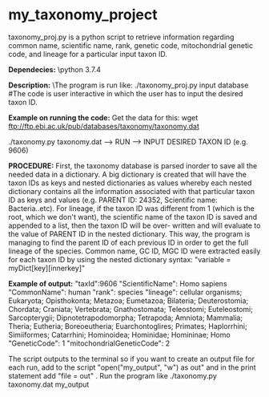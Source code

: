 # my_taxonomy_project

taxonomy_proj.py is a python script to retrieve information regarding common name, scientific name, rank, genetic code, mitochondrial genetic code, and lineage for a particular input taxon ID.

**Dependecies:**
\python 3.7.4

**Description:** 
\The program is run like: ./taxonomy_proj.py input database
#The code is user interactive in which the user has to input the desired taxon ID.

**Example on running the code:**
Get the data for this: wget ftp://ftp.ebi.ac.uk/pub/databases/taxonomy/taxonomy.dat 

./taxonomy.py taxonomy.dat 
--> RUN
--> INPUT DESIRED TAXON ID (e.g. 9606) 

**PROCEDURE:** 
First, the taxonomy database is parsed inorder to save all the needed
data in a dictionary. A big dictionary is created that will have the taxon IDs as keys
and nested dictionaries as values whereby each nested dictionary contains all the
information associated with that particular taxon ID as keys and values (e.g.
PARENT ID: 24352, Scientific name: Bacteria..etc). For lineage, if the taxon ID
was different from 1 (which is the root, which we don't want), the scientific
name of the taxon ID is saved and appended to a list, then the taxon ID will be over-
written and will evaluate to the value of PARENT ID in the nested dictionary. This
way, the program is managing to find the parent ID of each previous ID in order
to get the full lineage of the species. Common name, GC ID, MGC ID were extracted
easily for each taxon ID by using the nested dictionary syntax:
"variable = myDict[key][innerkey]"

**Example of output:**
"taxId":9606
"ScientificName": Homo sapiens
"CommonName": human
"rank": species
"lineage": cellular organisms; Eukaryota; Opisthokonta; Metazoa; Eumetazoa; Bilateria; Deuterostomia; Chordata; Craniata; Vertebrata; Gnathostomata; Teleostomi; Euteleostomi; Sarcopterygii; Dipnotetrapodomorpha; Tetrapoda; Amniota; Mammalia; Theria; Eutheria; Boreoeutheria; Euarchontoglires; Primates; Haplorrhini; Simiiformes; Catarrhini; Hominoidea; Hominidae; Homininae; Homo
"GeneticCode": 1
"mitochondrialGeneticCode": 2

The script outputs to the terminal so if you want to create an output file for each run, add to the script "open("my_output", "w") as out" and in the print statement add "file = out" . Run the program like ./taxonomy.py taxonomy.dat my_output
